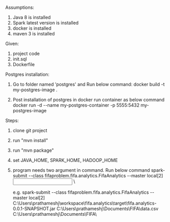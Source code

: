 Assumptions:

1. Java 8 is installed
2. Spark latest version is installed
3. docker is installed
4. maven 3 is installed

Given:

1. project code 
2. init.sql
3. Dockerfile

Postgres installation:

1. Go to folder named 'postgres' and Run below command:
	docker build -t my-postgres-image .
	
2. Post installation of postgres in docker run container as below command	
	docker run -d --name my-postgres-container -p 5555:5432 my-postgres-image


Steps:

1. clone git project
2. run "mvn install"
3. run "mvn package"
4. set JAVA_HOME, SPARK_HOME, HADOOP_HOME
5. program needs two argument in command. Run below command
	spark-submit --class fifaproblem.fifa.analytics.FifaAnalytics --master local[2] <path of jar file> <input file path> <output folde path>\
	
	e.g. 
	spark-submit --class fifaproblem.fifa.analytics.FifaAnalytics --master local[2] C:\Users\prathameshj\workspace\fifa.analytics\target\fifa.analytics-0.0.1-SNAPSHOT.jar C:\Users\prathameshj\Documents\FIFA\data.csv C:\Users\prathameshj\Documents\FIFA\


